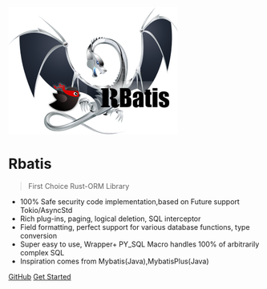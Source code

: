 ![logo](logo.png )

# Rbatis

> First Choice Rust-ORM Library

*  100% Safe security code implementation,based on Future support Tokio/AsyncStd
*  Rich plug-ins, paging, logical deletion, SQL interceptor
*  Field formatting, perfect support for various database functions, type conversion
*  Super easy to use, Wrapper+ PY_SQL Macro handles 100% of arbitrarily complex SQL
*  Inspiration comes from Mybatis(Java),MybatisPlus(Java)

[GitHub](https://github.com/rbatis/rbatis)
[Get Started](#Rbatis-init)